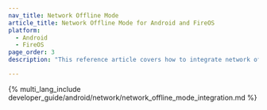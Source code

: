 ```yaml
---
nav_title: Network Offline Mode
article_title: Network Offline Mode for Android and FireOS
platform: 
  - Android
  - FireOS
page_order: 3
description: "This reference article covers how to integrate network offline mode for your Android or FireOS application."

---
```


{% multi_lang_include developer_guide/android/network/network_offline_mode_integration.md %}
